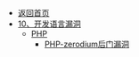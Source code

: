 - [返回首页](/)
- [10、开发语言漏洞](/10、开发语言漏洞/)
  - [PHP](/10、开发语言漏洞/PHP/)
    - [PHP-zerodium后门漏洞](/10、开发语言漏洞/PHP/PHP-zerodium后门漏洞.md)
